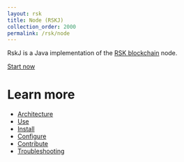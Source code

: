 ```yaml
---
layout: rsk
title: Node (RSKJ)
collection_order: 2000
permalink: /rsk/node
---
```


RskJ is a Java implementation of the [RSK blockchain](/rsk) node.

<a href="/quick-start/" class="green-button">Start now</a>


# Learn more

- [Architecture](/rsk/node/architecture/)
- [Use](/rsk/public-nodes)
- [Install](/rsk/node/install)
- [Configure](/rsk/node/configure)
- [Contribute](/rsk/node/contribute)
- [Troubleshooting](/rsk/node/troubleshooting)
